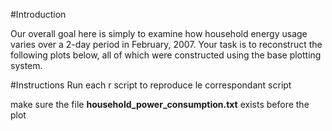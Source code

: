 #Introduction

Our overall goal here is simply to examine how household energy usage varies over a 2-day period in February, 2007. Your task is to reconstruct the following plots below, all of which were constructed using the base plotting system.

#Instructions
Run each r script to reproduce le correspondant script

make sure the file **household\_power_consumption.txt** exists before the plot